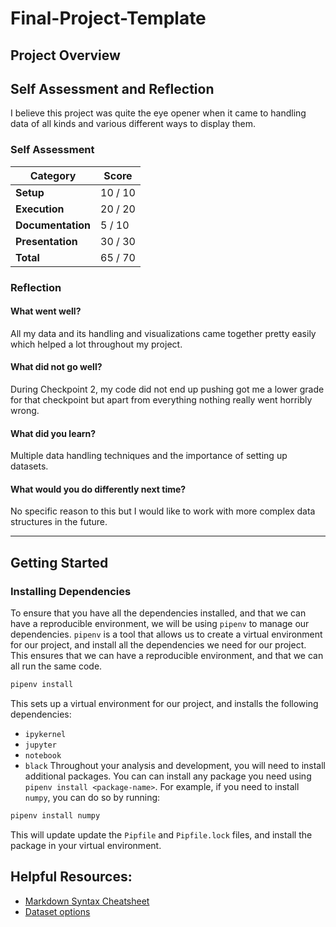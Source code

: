 # Final-Project-Template
<!-- Edit the title above with your project title -->

## Project Overview

## Self Assessment and Reflection

<!-- Edit the following section with your self assessment and reflection -->

I believe this project was quite the eye opener when it came to handling data of all kinds and various different ways to display them.

### Self Assessment
<!-- Replace the (...) with your score -->

| Category          | Score    |
| ----------------- | -------- |
| **Setup**         | 10 / 10 |
| **Execution**     | 20 / 20 |
| **Documentation** | 5 / 10 |
| **Presentation**  | 30 / 30 |
| **Total**         | 65 / 70 |

### Reflection
<!-- Edit the following section with your reflection -->

#### What went well?

All my data and its handling and visualizations came together pretty easily which helped a lot throughout my project.

#### What did not go well?

During Checkpoint 2, my code did not end up pushing got me a lower grade for that checkpoint but apart from everything nothing really went horribly wrong.

#### What did you learn?

Multiple data handling techniques and the importance of setting up datasets.

#### What would you do differently next time?

No specific reason to this but I would like to work with more complex data structures in the future.

---

## Getting Started
### Installing Dependencies

To ensure that you have all the dependencies installed, and that we can have a reproducible environment, we will be using `pipenv` to manage our dependencies. `pipenv` is a tool that allows us to create a virtual environment for our project, and install all the dependencies we need for our project. This ensures that we can have a reproducible environment, and that we can all run the same code.

```bash
pipenv install
```

This sets up a virtual environment for our project, and installs the following dependencies:

- `ipykernel`
- `jupyter`
- `notebook`
- `black`
  Throughout your analysis and development, you will need to install additional packages. You can can install any package you need using `pipenv install <package-name>`. For example, if you need to install `numpy`, you can do so by running:

```bash
pipenv install numpy
```

This will update update the `Pipfile` and `Pipfile.lock` files, and install the package in your virtual environment.

## Helpful Resources:
* [Markdown Syntax Cheatsheet](https://docs.github.com/en/get-started/writing-on-github/getting-started-with-writing-and-formatting-on-github/basic-writing-and-formatting-syntax)
* [Dataset options](https://it4063c.github.io/guides/datasets)